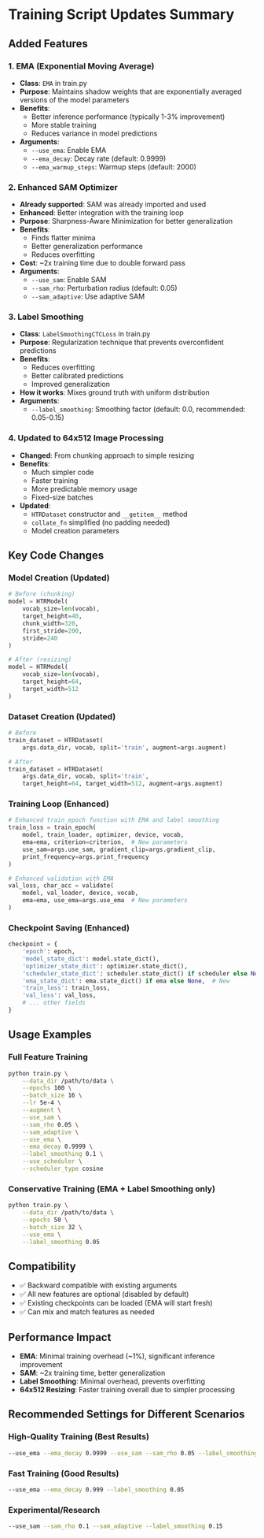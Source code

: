 # Training Script Updates Summary

## Added Features

### 1. EMA (Exponential Moving Average)
- **Class**: `EMA` in train.py
- **Purpose**: Maintains shadow weights that are exponentially averaged versions of the model parameters
- **Benefits**: 
  - Better inference performance (typically 1-3% improvement)
  - More stable training
  - Reduces variance in model predictions
- **Arguments**:
  - `--use_ema`: Enable EMA
  - `--ema_decay`: Decay rate (default: 0.9999)
  - `--ema_warmup_steps`: Warmup steps (default: 2000)

### 2. Enhanced SAM Optimizer
- **Already supported**: SAM was already imported and used
- **Enhanced**: Better integration with the training loop
- **Purpose**: Sharpness-Aware Minimization for better generalization
- **Benefits**:
  - Finds flatter minima
  - Better generalization performance
  - Reduces overfitting
- **Cost**: ~2x training time due to double forward pass
- **Arguments**:
  - `--use_sam`: Enable SAM
  - `--sam_rho`: Perturbation radius (default: 0.05)
  - `--sam_adaptive`: Use adaptive SAM

### 3. Label Smoothing
- **Class**: `LabelSmoothingCTCLoss` in train.py
- **Purpose**: Regularization technique that prevents overconfident predictions
- **Benefits**:
  - Reduces overfitting
  - Better calibrated predictions
  - Improved generalization
- **How it works**: Mixes ground truth with uniform distribution
- **Arguments**:
  - `--label_smoothing`: Smoothing factor (default: 0.0, recommended: 0.05-0.15)

### 4. Updated to 64x512 Image Processing
- **Changed**: From chunking approach to simple resizing
- **Benefits**:
  - Much simpler code
  - Faster training
  - More predictable memory usage
  - Fixed-size batches
- **Updated**:
  - `HTRDataset` constructor and `__getitem__` method
  - `collate_fn` simplified (no padding needed)
  - Model creation parameters

## Key Code Changes

### Model Creation (Updated)
```python
# Before (chunking)
model = HTRModel(
    vocab_size=len(vocab),
    target_height=40,
    chunk_width=320,
    first_stride=200,
    stride=240
)

# After (resizing)
model = HTRModel(
    vocab_size=len(vocab),
    target_height=64,
    target_width=512
)
```

### Dataset Creation (Updated)
```python
# Before
train_dataset = HTRDataset(
    args.data_dir, vocab, split='train', augment=args.augment)

# After
train_dataset = HTRDataset(
    args.data_dir, vocab, split='train', 
    target_height=64, target_width=512, augment=args.augment)
```

### Training Loop (Enhanced)
```python
# Enhanced train_epoch function with EMA and label smoothing
train_loss = train_epoch(
    model, train_loader, optimizer, device, vocab,
    ema=ema, criterion=criterion,  # New parameters
    use_sam=args.use_sam, gradient_clip=args.gradient_clip,
    print_frequency=args.print_frequency
)

# Enhanced validation with EMA
val_loss, char_acc = validate(
    model, val_loader, device, vocab, 
    ema=ema, use_ema=args.use_ema  # New parameters
)
```

### Checkpoint Saving (Enhanced)
```python
checkpoint = {
    'epoch': epoch,
    'model_state_dict': model.state_dict(),
    'optimizer_state_dict': optimizer.state_dict(),
    'scheduler_state_dict': scheduler.state_dict() if scheduler else None,
    'ema_state_dict': ema.state_dict() if ema else None,  # New
    'train_loss': train_loss,
    'val_loss': val_loss,
    # ... other fields
}
```

## Usage Examples

### Full Feature Training
```bash
python train.py \
    --data_dir /path/to/data \
    --epochs 100 \
    --batch_size 16 \
    --lr 5e-4 \
    --augment \
    --use_sam \
    --sam_rho 0.05 \
    --sam_adaptive \
    --use_ema \
    --ema_decay 0.9999 \
    --label_smoothing 0.1 \
    --use_scheduler \
    --scheduler_type cosine
```

### Conservative Training (EMA + Label Smoothing only)
```bash
python train.py \
    --data_dir /path/to/data \
    --epochs 50 \
    --batch_size 32 \
    --use_ema \
    --label_smoothing 0.05
```

## Compatibility
- ✅ Backward compatible with existing arguments
- ✅ All new features are optional (disabled by default)
- ✅ Existing checkpoints can be loaded (EMA will start fresh)
- ✅ Can mix and match features as needed

## Performance Impact
- **EMA**: Minimal training overhead (~1%), significant inference improvement
- **SAM**: ~2x training time, better generalization
- **Label Smoothing**: Minimal overhead, prevents overfitting
- **64x512 Resizing**: Faster training overall due to simpler processing

## Recommended Settings for Different Scenarios

### High-Quality Training (Best Results)
```bash
--use_ema --ema_decay 0.9999 --use_sam --sam_rho 0.05 --label_smoothing 0.1
```

### Fast Training (Good Results)
```bash
--use_ema --ema_decay 0.999 --label_smoothing 0.05
```

### Experimental/Research
```bash
--use_sam --sam_rho 0.1 --sam_adaptive --label_smoothing 0.15
```
